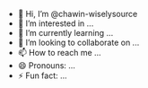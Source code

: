 - 👋 Hi, I’m @chawin-wiselysource
- 👀 I’m interested in ...
- 🌱 I’m currently learning ...
- 💞️ I’m looking to collaborate on ...
- 📫 How to reach me ...
- 😄 Pronouns: ...
- ⚡ Fun fact: ...

<!---
chawin-wiselysource/chawin-wiselysource is a ✨ special ✨ repository because its `README.md` (this file) appears on your GitHub profile.
You can click the Preview link to take a look at your changes.
--->
